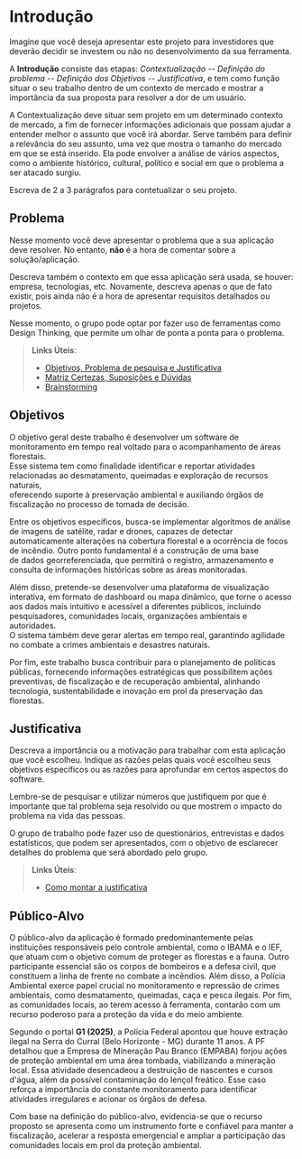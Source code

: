 # Introdução

Imagine que você deseja apresentar este projeto para investidores que deverão decidir se investem ou não no desenvolvimento da sua ferramenta.

A **Introdução** consiste das etapas: *Contextualização -- Definição do problema -- Definição dos Objetivos -- Justificativa*, e tem como função situar o seu trabalho dentro de um contexto de mercado e mostrar a importância da sua proposta para resolver a dor de um usuário.

A Contextualização deve situar sem projeto em um determinado contexto de mercado, a fim de fornecer informações adicionais que possam ajudar a entender melhor o assunto que você irá abordar. Serve também para definir a relevância do seu assunto, uma vez que mostra o tamanho do mercado em que se está inserido. Ela pode envolver a análise de vários aspectos, como o ambiente histórico, cultural, político e social em que o problema a ser atacado surgiu.

Escreva de 2 a 3 parágrafos para contetualizar o seu projeto.

## Problema

Nesse momento você deve apresentar o problema que a sua aplicação deve resolver. No entanto, **não** é a hora de comentar sobre a solução/aplicação.

Descreva também o contexto em que essa aplicação será usada, se  houver: empresa, tecnologias, etc. Novamente, descreva apenas o que de fato existir, pois ainda não é a hora de apresentar requisitos detalhados ou projetos.

Nesse momento, o grupo pode optar por fazer uso  de ferramentas como Design Thinking, que permite um olhar de ponta a ponta para o problema.

> **Links Úteis**:
> - [Objetivos, Problema de pesquisa e Justificativa](https://medium.com/@versioparole/objetivos-problema-de-pesquisa-e-justificativa-c98c8233b9c3)
> - [Matriz Certezas, Suposições e Dúvidas](https://medium.com/educa%C3%A7%C3%A3o-fora-da-caixa/matriz-certezas-suposi%C3%A7%C3%B5es-e-d%C3%BAvidas-fa2263633655)
> - [Brainstorming](https://www.euax.com.br/2018/09/brainstorming/)

## Objetivos

O objetivo geral deste trabalho é desenvolver um software de monitoramento em tempo real voltado para o acompanhamento de áreas florestais.  
Esse sistema tem como finalidade identificar e reportar atividades relacionadas ao desmatamento, queimadas e exploração de recursos naturais,  
oferecendo suporte à preservação ambiental e auxiliando órgãos de fiscalização no processo de tomada de decisão.  

Entre os objetivos específicos, busca-se implementar algoritmos de análise de imagens de satélite, radar e drones, capazes de detectar  
automaticamente alterações na cobertura florestal e a ocorrência de focos de incêndio. Outro ponto fundamental é a construção de uma base  
de dados georreferenciada, que permitirá o registro, armazenamento e consulta de informações históricas sobre as áreas monitoradas.  

Além disso, pretende-se desenvolver uma plataforma de visualização interativa, em formato de dashboard ou mapa dinâmico, que torne o acesso  
aos dados mais intuitivo e acessível a diferentes públicos, incluindo pesquisadores, comunidades locais, organizações ambientais e autoridades.  
O sistema também deve gerar alertas em tempo real, garantindo agilidade no combate a crimes ambientais e desastres naturais.  

Por fim, este trabalho busca contribuir para o planejamento de políticas públicas, fornecendo informações estratégicas que possibilitem ações  
preventivas, de fiscalização e de recuperação ambiental, alinhando tecnologia, sustentabilidade e inovação em prol da preservação das florestas.  

## Justificativa

Descreva a importância ou a motivação para trabalhar com esta aplicação que você escolheu. Indique as razões pelas quais você escolheu seus objetivos específicos ou as razões para aprofundar em certos aspectos do software.

Lembre-se de pesquisar e utilizar números que justifiquem por que é importante que tal problema seja resolvido ou que mostrem o impacto do problema na vida das pessoas.

O grupo de trabalho pode fazer uso de questionários, entrevistas e dados estatísticos, que podem ser apresentados, com o objetivo de esclarecer detalhes do problema que será abordado pelo grupo.

> **Links Úteis**:
> - [Como montar a justificativa](https://guiadamonografia.com.br/como-montar-justificativa-do-tcc/)

## Público-Alvo

O público-alvo da aplicação é formado predominantemente pelas instituições responsáveis pelo controle ambiental, como o IBAMA e o IEF, que atuam com o objetivo comum de proteger as florestas e a fauna. Outro participante essencial são os corpos de bombeiros e a defesa civil, que constituem a linha de frente no combate a incêndios. Além disso, a Polícia Ambiental exerce papel crucial no monitoramento e repressão de crimes ambientais, como desmatamento, queimadas, caça e pesca ilegais. Por fim, as comunidades locais, ao terem acesso à ferramenta, contarão com um recurso poderoso para a proteção da vida e do meio ambiente.  

Segundo o portal **G1 (2025)**, a Polícia Federal apontou que houve extração ilegal na Serra do Curral (Belo Horizonte - MG) durante 11 anos. A PF detalhou que a Empresa de Mineração Pau Branco (EMPABA) forjou ações de proteção ambiental em uma área tombada, viabilizando a mineração local. Essa atividade desencadeou a destruição de nascentes e cursos d'água, além da possível contaminação do lençol freático. Esse caso reforça a importância do constante monitoramento para identificar atividades irregulares e acionar os órgãos de defesa.  

Com base na definição do público-alvo, evidencia-se que o recurso proposto se apresenta como um instrumento forte e confiável para manter a fiscalização, acelerar a resposta emergencial e ampliar a participação das comunidades locais em prol da proteção ambiental.  

